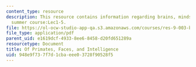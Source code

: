 ```yaml
---
content_type: resource
description: This resource contains information regarding brains, minds and machines
  summer course:Lec1-5.
file: https://ol-ocw-studio-app-qa.s3.amazonaws.com/courses/res-9-003-brains-minds-and-machines-summer-course-summer-2015/948e9f737f7d1cbaeee03728f90528f5_MITRES_9_003SUM15_lec1-5.pdf
file_type: application/pdf
parent_uid: e1619dcf-4933-8ee6-8458-d20fd651289a
resourcetype: Document
title: Of Primates, Faces, and Intelligence
uid: 948e9f73-7f7d-1cba-eee0-3728f90528f5
---
```

